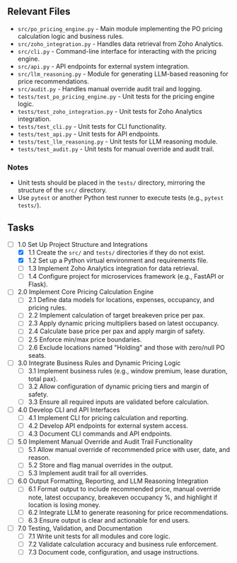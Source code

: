## Relevant Files

- `src/po_pricing_engine.py` - Main module implementing the PO pricing calculation logic and business rules.
- `src/zoho_integration.py` - Handles data retrieval from Zoho Analytics.
- `src/cli.py` - Command-line interface for interacting with the pricing engine.
- `src/api.py` - API endpoints for external system integration.
- `src/llm_reasoning.py` - Module for generating LLM-based reasoning for price recommendations.
- `src/audit.py` - Handles manual override audit trail and logging.
- `tests/test_po_pricing_engine.py` - Unit tests for the pricing engine logic.
- `tests/test_zoho_integration.py` - Unit tests for Zoho Analytics integration.
- `tests/test_cli.py` - Unit tests for CLI functionality.
- `tests/test_api.py` - Unit tests for API endpoints.
- `tests/test_llm_reasoning.py` - Unit tests for LLM reasoning module.
- `tests/test_audit.py` - Unit tests for manual override and audit trail.

### Notes

- Unit tests should be placed in the `tests/` directory, mirroring the structure of the `src/` directory.
- Use `pytest` or another Python test runner to execute tests (e.g., `pytest tests/`).

## Tasks

- [ ] 1.0 Set Up Project Structure and Integrations
  - [x] 1.1 Create the `src/` and `tests/` directories if they do not exist.
  - [x] 1.2 Set up a Python virtual environment and requirements file.
  - [ ] 1.3 Implement Zoho Analytics integration for data retrieval.
  - [ ] 1.4 Configure project for microservices framework (e.g., FastAPI or Flask).
- [ ] 2.0 Implement Core Pricing Calculation Engine
  - [ ] 2.1 Define data models for locations, expenses, occupancy, and pricing rules.
  - [ ] 2.2 Implement calculation of target breakeven price per pax.
  - [ ] 2.3 Apply dynamic pricing multipliers based on latest occupancy.
  - [ ] 2.4 Calculate base price per pax and apply margin of safety.
  - [ ] 2.5 Enforce min/max price boundaries.
  - [ ] 2.6 Exclude locations named "Holding" and those with zero/null PO seats.
- [ ] 3.0 Integrate Business Rules and Dynamic Pricing Logic
  - [ ] 3.1 Implement business rules (e.g., window premium, lease duration, total pax).
  - [ ] 3.2 Allow configuration of dynamic pricing tiers and margin of safety.
  - [ ] 3.3 Ensure all required inputs are validated before calculation.
- [ ] 4.0 Develop CLI and API Interfaces
  - [ ] 4.1 Implement CLI for pricing calculation and reporting.
  - [ ] 4.2 Develop API endpoints for external system access.
  - [ ] 4.3 Document CLI commands and API endpoints.
- [ ] 5.0 Implement Manual Override and Audit Trail Functionality
  - [ ] 5.1 Allow manual override of recommended price with user, date, and reason.
  - [ ] 5.2 Store and flag manual overrides in the output.
  - [ ] 5.3 Implement audit trail for all overrides.
- [ ] 6.0 Output Formatting, Reporting, and LLM Reasoning Integration
  - [ ] 6.1 Format output to include recommended price, manual override note, latest occupancy, breakeven occupancy %, and highlight if location is losing money.
  - [ ] 6.2 Integrate LLM to generate reasoning for price recommendations.
  - [ ] 6.3 Ensure output is clear and actionable for end users.
- [ ] 7.0 Testing, Validation, and Documentation
  - [ ] 7.1 Write unit tests for all modules and core logic.
  - [ ] 7.2 Validate calculation accuracy and business rule enforcement.
  - [ ] 7.3 Document code, configuration, and usage instructions.